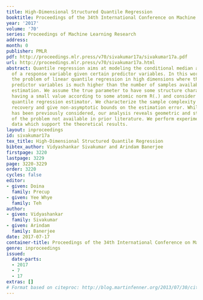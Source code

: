 ```yaml
---
title: High-Dimensional Structured Quantile Regression
booktitle: Proceedings of the 34th International Conference on Machine Learning
year: '2017'
volume: '70'
series: Proceedings of Machine Learning Research
address: 
month: 0
publisher: PMLR
pdf: http://proceedings.mlr.press/v70/sivakumar17a/sivakumar17a.pdf
url: http://proceedings.mlr.press/v70/sivakumar17a.html
abstract: Quantile regression aims at modeling the conditional median and quantiles
  of a response variable given certain predictor variables. In this work we consider
  the problem of linear quantile regression in high dimensions where the number of
  predictor variables is much higher than the number of samples available for parameter
  estimation. We assume the true parameter to have some structure characterized as
  having a small value according to some atomic norm R(.) and consider the norm regularized
  quantile regression estimator. We characterize the sample complexity for consistent
  recovery and give non-asymptotic bounds on the estimation error. While this problem
  has been previously considered, our analysis reveals geometric and statistical characteristics
  of the problem not available in prior literature. We perform experiments on synthetic
  data which support the theoretical results.
layout: inproceedings
id: sivakumar17a
tex_title: High-Dimensional Structured Quantile Regression
bibtex_author: Vidyashankar Sivakumar and Arindam Banerjee
firstpage: 3220
lastpage: 3229
page: 3220-3229
order: 3220
cycles: false
editor:
- given: Doina
  family: Precup
- given: Yee Whye
  family: Teh
author:
- given: Vidyashankar
  family: Sivakumar
- given: Arindam
  family: Banerjee
date: 2017-07-17
container-title: Proceedings of the 34th International Conference on Machine Learning
genre: inproceedings
issued:
  date-parts:
  - 2017
  - 7
  - 17
extras: []
# Format based on citeproc: http://blog.martinfenner.org/2013/07/30/citeproc-yaml-for-bibliographies/
---
```

